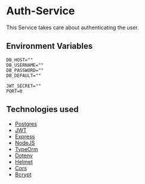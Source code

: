 # Auth-Service

This Service takes care about authenticating the user.

## Environment Variables
```
DB_HOST=""
DB_USERNAME=""
DB_PASSWORD=""
DB_DEFAULT=""

JWT_SECRET=""
PORT=0
```

## Technologies used
- [Postgres](https://www.postgresql.org/)
- [JWT](https://jwt.io/)
- [Express](https://expressjs.com/)
- [NodeJS](https://nodejs.org/)
- [TypeOrm](https://typeorm.io/)
- [Dotenv](https://www.npmjs.com/package/dotenv)
- [Helmet](https://helmetjs.github.io/)
- [Cors](https://www.npmjs.com/package/cors)
- [Bcrypt](https://www.npmjs.com/package/bcrypt)
